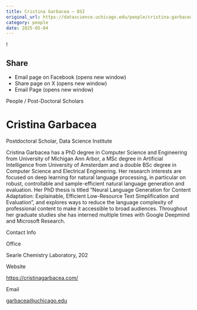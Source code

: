 ```yaml
---
title: Cristina Garbacea – DSI
original_url: https://datascience.uchicago.edu/people/cristina-garbacea
category: people
date: 2025-05-04
---
```


<!-- Table-like structure detected -->

!

## Share

* Email page on Facebook (opens new window)
* Share page on X (opens new window)
* Email Page (opens new window)

<!-- Table-like structure detected -->

People / Post-Doctoral Scholars

# Cristina Garbacea

Postdoctoral Scholar, Data Science Institute

Cristina Garbacea has a PhD degree in Computer Science and Engineering from University of Michigan Ann Arbor, a MSc degree in Artificial Intelligence from University of Amsterdam and a double BSc degree in Computer Science and Electrical Engineering. Her research interests are focused on deep learning for natural language processing, in particular on robust, controllable and sample-efficient natural language generation and evaluation. Her PhD thesis is titled “Neural Language Generation for Content Adaptation: Explainable, Efficient Low-Resource Text Simplification and Evaluation”, and explores ways to reduce the language complexity of professional content to make it accessible to broad audiences. Throughout her graduate studies she has interned multiple times with Google Deepmind and Microsoft Research.

Contact Info

Office

Searle Chemistry Laboratory, 202

Website

<https://cristinagarbacea.com/>

Email

[garbacea@uchicago.edu](mailto:garbacea@uchicago.edu)
